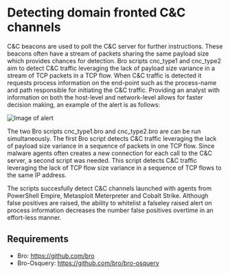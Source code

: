 # Detecting domain fronted C&C channels

C&C beacons are used to poll the C&C server for further instructions. These beacons often have a stream of packets sharing the same payload size which provides chances for detection. Bro scripts cnc_type1 and cnc_type2 aim to detect C&C traffic leveraging the lack of payload size variance in a stream of TCP packets in a TCP flow. When C&C traffic is detected it requests process information on the end-point such as the process-name and path responsible for initiating the C&C traffic. Providing an analyst with information on both the host-level and network-level allows for faster decision making, an example of the alert is as follows:

![Image of alert](https://raw.githubusercontent.com/sjosz/CnC-detection/master/Images/alert.png)

The two Bro scripts cnc_type1.bro and cnc_type2.bro are can be run simultaneously. The first Bro script detects C&C traffic leveraging the lack of payload size variance in a sequence of packets in one TCP flow. Since malware agents often creates a new connection for each call to the C&C server, a second script was needed. This script detects C&C traffic leveraging the lack of TCP flow size variance in a sequence of TCP flows to the same IP address.

The scripts succesfully detect C&C channels launched with agents from PowerShell Empire, Metasploit Meterpreter and Cobalt Strike. Although false positives are raised, the ability to whitelist a falseley raised alert on process information decreases the number false positives overtime in an effort-less manner.

## Requirements
- Bro: https://github.com/bro
- Bro-Osquery: https://github.com/bro/bro-osquery
